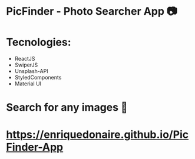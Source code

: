 # PicFinder - Photo Searcher App 📷 

# Tecnologies: 

- ReactJS <br/>
- SwiperJS <br/>
- Unsplash-API <br/>
- StyledComponents <br/>
- Material UI <br/>

# Search for any images 🔎

# https://enriquedonaire.github.io/PicFinder-App 

